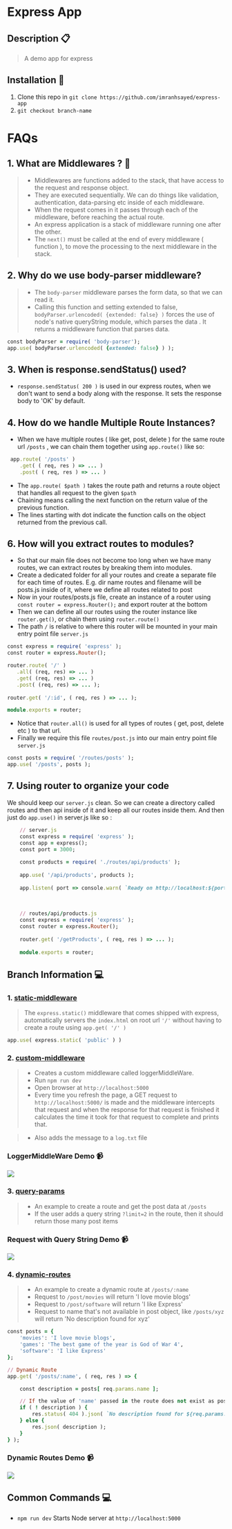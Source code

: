 # Express App

## Description :clipboard:
> A demo app for express

## Installation :wrench:

1. Clone this repo in `git clone https://github.com/imranhsayed/express-app`
2. `git checkout branch-name`

# FAQs

## 1. What are Middlewares ? :vertical_traffic_light:

> * Middlewares are functions added to the stack, that have access to the request and response object.
> * They are executed sequentially. We can do things like validation, authentication, data-parsing etc inside of each middleware.
> * When the request comes in it passes through each of the middleware, before reaching the actual route. 
> * An express application is a stack of middleware running one after the other.
> * The `next()` must be called at the end of every middleware ( function ), to move the processing to the next middleware in the stack.

## 2. Why do we use body-parser middleware?
> * The `body-parser` middleware parses the form data, so that we can read it.
> * Calling this function and setting extended to false, `bodyParser.urlencoded( {extended: false} )`
 forces the use of node's native queryString module, which parses the data . It returns a middleware function that parses data.
 
 ```ruby
 const bodyParser = require( 'body-parser');
 app.use( bodyParser.urlencoded( {extended: false} ) );
 ```
 
## 3. When is response.sendStatus() used?
 
 * `response.sendStatus( 200 )` is used in our express routes, when we don't want to send a body along with the response.
  It sets the response body to 'OK' by default. 
  
## 4. How do we handle Multiple Route Instances?

 * When we have multiple routes ( like get, post, delete ) for the same route url `/posts` , we can chain them together using `app.route()` like so:
 
```ruby
 app.route( '/posts' )
    .get( ( req, res ) => ... )
    .post( ( req, res ) => ... )
 ```
 
 * The `app.route( $path )` takes the route path and returns a route object that handles all request to the given `$path`
 * Chaining means calling the next function on the return value of the previous function.
 * The lines starting with dot indicate the function calls on the object returned from the previous call.
 
 ## 6. How will you extract routes to modules?
 
 * So that our main file does not become too long when we have many routes, we can extract routes by breaking them into modules.
 * Create a dedicated folder for all your routes and create a separate file for each time of routes. E.g. dir name routes and filename
 will be posts.js inside of it, where we define all routes related to post
 * Now in your routes/posts.js file, create an instance of a router using `const router = express.Router();` and export router at the bottom
 * Then we can define all our routes using the router instance like `router.get()`, or chain them using `router.route()`
 * The path `/` is relative to where this router will be mounted in your main entry point file `server.js`
 
 ```ruby
 const express = require( 'express' );
 const router = express.Router();
 
 router.route( '/' )
    .all( (req, res) => ... )
    .get( (req, res) => ... )
    .post( (req, res) => ... );
    
 router.get( '/:id', ( req, res ) => ... );    
 
 module.exports = router;
 ```
 
 * Notice that `router.all()` is used for all types of routes ( get, post, delete etc ) to that url.
 * Finally we require this file `routes/post.js` into our main entry point file `server.js`
 
```ruby
const posts = require( '/routes/posts' );
app.use( '/posts', posts );
```

## 7. Using router to organize your code

We should keep our `server.js` clean. So we can create a directory called routes and then api
inside of it and keep all our routes inside them. And then just do `app.use()` in server.js like so :

```ruby
	// server.js
	const express = require( 'express' );
	const app = express();
	const port = 3000;
	
	const products = require( './routes/api/products' );
	
	app.use( '/api/products', products );
	
	app.listen( port => console.warn( `Ready on http://localhost:${port}` );
	
	
	
	// routes/api/products.js
	const express = require( 'express' );
	const router = express.Router();
	
	router.get( '/getProducts', ( req, res ) => ... );
	
	module.exports = router;
``` 
 

## Branch Information :computer:

### 1. [static-middleware](https://github.com/imranhsayed/express-app/tree/static-middleware)

> The `express.static()` middleware that comes shipped with express, automatically servers the `index.html` on root url `'/'` without having to 
create a route using `app.get( '/' )` 

```ruby
app.use( express.static( 'public' ) )
```

### 2. [custom-middleware](https://github.com/imranhsayed/express-app/tree/custom-middleware) 
> * Creates a custom middleware called loggerMiddleWare.
> *	Run `npm run dev`
> * Open browser at `http://localhost:5000`
> * Every time you refresh the page, a GET request to `http://localhost:5000/` is made 
and the middleware intercepts that request and when the response for that request is finished
it calculates the time it took for that request to complete and prints that.

> * Also adds the message to a `log.txt` file  
  
### LoggerMiddleWare Demo :video_camera:

![](loggerMiddleWare.gif)

### 3. [query-params](https://github.com/imranhsayed/express-app/tree/query-params)

> * An example to create a route and get the post data at `/posts`
> * If the user adds a query string `?limit=2` in the route, then it should return those many post items

### Request with Query String Demo :video_camera:

![](query-string.gif)

### 4. [dynamic-routes](https://github.com/imranhsayed/express-app/tree/dynamic-routes)

> * An example to create a dynamic route at `/posts/:name`
> * Request to `/post/movies` will return 'I love movie blogs'
> * Request to `/post/software` will return 'I like Express'
> * Request to name that's not available in post object, like `/posts/xyz` will return 'No description found for xyz'

```ruby
const posts = {
	'movies': 'I love movie blogs',
	'games': 'The best game of the year is God of War 4',
	'software': 'I like Express'
};

// Dynamic Route
app.get( '/posts/:name', ( req, res ) => {

	const description = posts[ req.params.name ];

	// If the value of 'name' passed in the route does not exist as posts property
	if ( ! description ) {
		res.status( 404 ).json( `No description found for ${req.params.name}` );
	} else {
		res.json( description );
	}
} );
```

### Dynamic Routes Demo :video_camera:

![](dynamic-routes.gif)


## Common Commands :computer:

* `npm run dev` Starts Node server at `http://localhost:5000`
